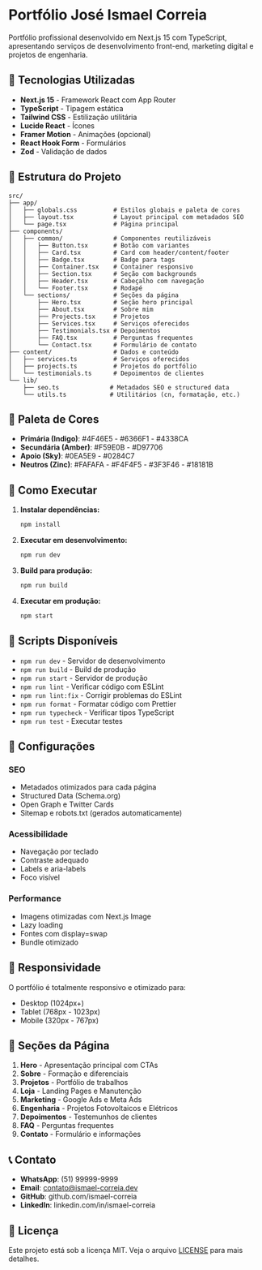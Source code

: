 # Portfólio José Ismael Correia

Portfólio profissional desenvolvido em Next.js 15 com TypeScript, apresentando serviços de desenvolvimento front-end, marketing digital e projetos de engenharia.

## 🚀 Tecnologias Utilizadas

- **Next.js 15** - Framework React com App Router
- **TypeScript** - Tipagem estática
- **Tailwind CSS** - Estilização utilitária
- **Lucide React** - Ícones
- **Framer Motion** - Animações (opcional)
- **React Hook Form** - Formulários
- **Zod** - Validação de dados

## 📁 Estrutura do Projeto

```
src/
├── app/
│   ├── globals.css          # Estilos globais e paleta de cores
│   ├── layout.tsx           # Layout principal com metadados SEO
│   └── page.tsx             # Página principal
├── components/
│   ├── common/              # Componentes reutilizáveis
│   │   ├── Button.tsx       # Botão com variantes
│   │   ├── Card.tsx         # Card com header/content/footer
│   │   ├── Badge.tsx        # Badge para tags
│   │   ├── Container.tsx    # Container responsivo
│   │   ├── Section.tsx      # Seção com backgrounds
│   │   ├── Header.tsx       # Cabeçalho com navegação
│   │   └── Footer.tsx       # Rodapé
│   └── sections/            # Seções da página
│       ├── Hero.tsx         # Seção hero principal
│       ├── About.tsx        # Sobre mim
│       ├── Projects.tsx     # Projetos
│       ├── Services.tsx     # Serviços oferecidos
│       ├── Testimonials.tsx # Depoimentos
│       ├── FAQ.tsx          # Perguntas frequentes
│       └── Contact.tsx      # Formulário de contato
├── content/                 # Dados e conteúdo
│   ├── services.ts          # Serviços oferecidos
│   ├── projects.ts          # Projetos do portfólio
│   └── testimonials.ts      # Depoimentos de clientes
└── lib/
    ├── seo.ts              # Metadados SEO e structured data
    └── utils.ts            # Utilitários (cn, formatação, etc.)
```

## 🎨 Paleta de Cores

- **Primária (Indigo)**: #4F46E5 - #6366F1 - #4338CA
- **Secundária (Amber)**: #F59E0B - #D97706
- **Apoio (Sky)**: #0EA5E9 - #0284C7
- **Neutros (Zinc)**: #FAFAFA - #F4F4F5 - #3F3F46 - #18181B

## 🚀 Como Executar

1. **Instalar dependências:**

   ```bash
   npm install
   ```

2. **Executar em desenvolvimento:**

   ```bash
   npm run dev
   ```

3. **Build para produção:**

   ```bash
   npm run build
   ```

4. **Executar em produção:**
   ```bash
   npm start
   ```

## 📝 Scripts Disponíveis

- `npm run dev` - Servidor de desenvolvimento
- `npm run build` - Build de produção
- `npm run start` - Servidor de produção
- `npm run lint` - Verificar código com ESLint
- `npm run lint:fix` - Corrigir problemas do ESLint
- `npm run format` - Formatar código com Prettier
- `npm run typecheck` - Verificar tipos TypeScript
- `npm run test` - Executar testes

## 🔧 Configurações

### SEO

- Metadados otimizados para cada página
- Structured Data (Schema.org)
- Open Graph e Twitter Cards
- Sitemap e robots.txt (gerados automaticamente)

### Acessibilidade

- Navegação por teclado
- Contraste adequado
- Labels e aria-labels
- Foco visível

### Performance

- Imagens otimizadas com Next.js Image
- Lazy loading
- Fontes com display=swap
- Bundle otimizado

## 📱 Responsividade

O portfólio é totalmente responsivo e otimizado para:

- Desktop (1024px+)
- Tablet (768px - 1023px)
- Mobile (320px - 767px)

## 🎯 Seções da Página

1. **Hero** - Apresentação principal com CTAs
2. **Sobre** - Formação e diferenciais
3. **Projetos** - Portfólio de trabalhos
4. **Loja** - Landing Pages e Manutenção
5. **Marketing** - Google Ads e Meta Ads
6. **Engenharia** - Projetos Fotovoltaicos e Elétricos
7. **Depoimentos** - Testemunhos de clientes
8. **FAQ** - Perguntas frequentes
9. **Contato** - Formulário e informações

## 📞 Contato

- **WhatsApp**: (51) 99999-9999
- **Email**: contato@ismael-correia.dev
- **GitHub**: github.com/ismael-correia
- **LinkedIn**: linkedin.com/in/ismael-correia

## 📄 Licença

Este projeto está sob a licença MIT. Veja o arquivo [LICENSE](LICENSE) para mais detalhes.
